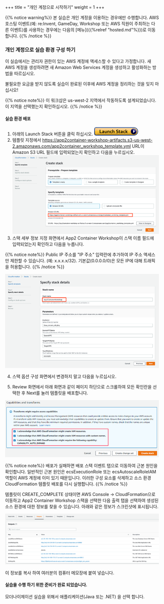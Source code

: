 +++
title = "개인 계정으로 시작하기"
weight = 1
+++

{{% notice warning%}}
본 실습은 개인 계정을 이용하는 경우에만 수행합니다. AWS 호스팅 이벤트(예: re:Invent, GameDay, Workshop 또는 AWS 직원이 주최하는 다른 이벤트)를 사용하는 경우에는 다음의 [메뉴]({{%relref "hosted.md"%}})로 이동 합니다.
{{% /notice %}}

### 개인 계정으로 실습 환경 구성 하기

이 실습에서는 관리자 권한이 있는 AWS 계정에 액세스할 수 있다고 가정합니다. 새 AWS 계정을 생성하려면 새 Amazon Web Services 계정을 생성하고 활성화하는 방법을 따르십시오.

불필요한 요금을 받지 않도록 실습이 완료된 이후에 AWS 계정을 정리하는 것을 잊지 마십시오!

{{% notice note%}}
이 워크샵은 us-west-2 지역에서 작동하도록 설계되었습니다. 이 지역을 선택했는지 확인하십시오.
{{% /notice %}}

#### 실습 환경 배포

1. 아래의 Launch Stack 버튼을 클릭 하십시오.
[![ReferenceImage](images/cloudformation-launch-stack.ko.png)](https://console.aws.amazon.com/cloudformation/home?region=us-west-2#/stacks/new?stackName=App2ContainerWorkshop&templateURL=https://app2container-workshop-artifacts.s3-us-west-2.amazonaws.com/app2container_workshop_template.yml)
2. 템플릿 지정에서 https://app2container-workshop-artifacts.s3-us-west-2.amazonaws.com/app2container_workshop_template.yml URL이 Amazon S3 URL 필드에 입력되었는지 확인하고 다음을 누르십시오.
![ReferenceImage](images/cloudformation-step1.ko.png)
3. 스택 세부 정보 지정 화면에서 App2 Container Workshop이 스택 이름 필드에 입력되었는지 확인하고 다음을 누릅니다.

{{% notice note%}}
Public IP 주소를 "IP 주소" 입력란에 추가하여 IP 주소 액세스만 제한할 수 있습니다. (예: x.x.x.x/32). 기본값(0.0.0.0/0)은 모든 IP에 대해 트래픽을 허용합니다.
{{% /notice %}}

![ReferenceImage](images/cloudformation-step2.ko.png)

4. 스택 옵션 구성 화면에서 변경하지 말고 다음을 누르십시오.

5. Review 화면에서 아래 화면과 같이 페이지 하단으로 스크롤하여 모든 확인란을 선택한 후 Next를 눌러 템플릿을 배포합니다.

![ReferenceImage](images/cloudformation-step4.ko.png)

{{% notice note%}}
배포가 실패하면 배포 스택 이벤트 탭으로 이동하여 근본 원인을 확인합니다. 일반적인 근본 원인은 ecsExecutionRole 또는 ecsAutoscaleRoleIAM 역할이 AWS 계정에 이미 있기 때문입니다. 이러한 구성 요소를 삭제하고 소스 환경 CloudFormation 템플릿 배포를 다시 실행합니다.
{{% /notice %}}

템플릿이 CREATE_COMPLETE 상태이면 AWS Console -> CloudFormation으로 이동하고 App2 Container Workshop 스택을 선택한 다음 출력 탭을 선택하여 생성된 소스 환경에 대한 정보를 찾을 수 있습니다. 아래와 같은 정보가 스크린샷에 표시됩니다.

![ReferenceImage](images/self-service-env-awsconsole-info.ko.png)

이 정보를 복사 하여 여러분의 컴퓨터 메모장에 붙여 넣습니다.

#### 실습을 수행 하기 위한 준비가 완료 되었습니다.

모더나이제이션 실습을 위해서 애플리케이션(Java 또는 .NET) 을 선택 합니다.